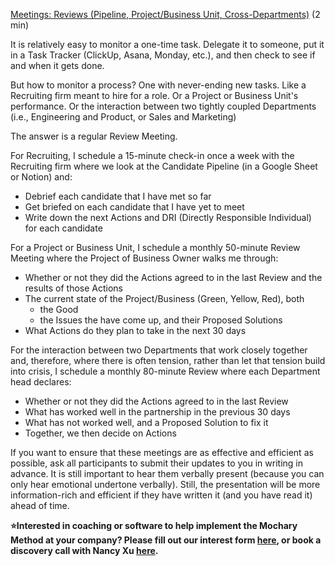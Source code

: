 [Meetings: Reviews (Pipeline, Project/Business Unit, Cross-Departments)](https://docs.google.com/document/d/1l_paluPfyck5y94FgNYrvrEsc1p9MEpmPHm5K10JRCk/edit) (2 min)

It is relatively easy to monitor a one-time task. Delegate it to someone, put it in a Task Tracker (ClickUp, Asana, Monday, etc.), and then check to see if and when it gets done.

But how to monitor a process? One with never-ending new tasks. Like a Recruiting firm meant to hire for a role. Or a Project or Business Unit's performance. Or the interaction between two tightly coupled Departments (i.e., Engineering and Product, or Sales and Marketing)

The answer is a regular Review Meeting.

For Recruiting, I schedule a 15-minute check-in once a week with the Recruiting firm where we look at the Candidate Pipeline (in a Google Sheet or Notion) and:

- Debrief each candidate that I have met so far
- Get briefed on each candidate that I have yet to meet
- Write down the next Actions and DRI (Directly Responsible Individual) for each candidate

For a Project or Business Unit, I schedule a monthly 50-minute Review Meeting where the Project of Business Owner walks me through:

- Whether or not they did the Actions agreed to in the last Review and the results of those Actions
- The current state of the Project/Business (Green, Yellow, Red), both
  - the Good
  - the Issues the have come up, and their Proposed Solutions
- What Actions do they plan to take in the next 30 days

For the interaction between two Departments that work closely together and, therefore, where there is often tension, rather than let that tension build into crisis, I schedule a monthly 80-minute Review where each Department head declares:

- Whether or not they did the Actions agreed to in the last Review
- What has worked well in the partnership in the previous 30 days
- What has not worked well, and a Proposed Solution to fix it
- Together, we then decide on Actions

If you want to ensure that these meetings are as effective and efficient as possible, ask all participants to submit their updates to you in writing in advance. It is still important to hear them verbally present (because you can only hear emotional undertone verbally). Still, the presentation will be more information-rich and efficient if they have written it (and you have read it) ahead of time.

**⭐Interested in coaching or software to help implement the Mochary Method at your company? Please fill out our interest form [here](https://mocharymethod.typeform.com/interest), or book a discovery call with Nancy Xu [here](https://calendly.com/nancy-mm/30).**
